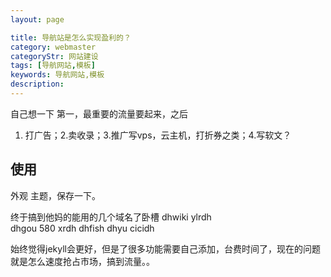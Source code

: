 ```yaml
---
layout: page

title: 导航站是怎么实现盈利的？
category: webmaster
categoryStr: 网站建设
tags: [导航网站,模板]
keywords: 导航网站,模板
description:
---
```


自己想一下
第一，最重要的流量要起来，之后
1. 打广告；2.卖收录；3.推广写vps，云主机，打折券之类；4.写软文？


## 使用
外观 主题，保存一下。

终于搞到他妈的能用的几个域名了卧槽
dhwiki
ylrdh  
dhgou  580
xrdh
dhfish
dhyu
cicidh

始终觉得jekyll会更好，但是了很多功能需要自己添加，台费时间了，现在的问题就是怎么速度抢占市场，搞到流量。。




